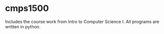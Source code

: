 # cmps1500

Includes the course work from Intro to Computer Science I. All programs are written in python.
